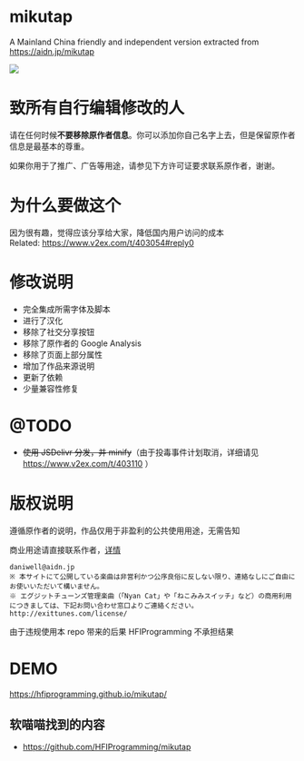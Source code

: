 # mikutap

A Mainland China friendly and independent version extracted from https://aidn.jp/mikutap

![](https://i.loli.net/2017/12/23/5a3e0812758da.gif)

# 致所有自行编辑修改的人

请在任何时候**不要移除原作者信息**。你可以添加你自己名字上去，但是保留原作者信息是最基本的尊重。

如果你用于了推广、广告等用途，请参见下方许可证要求联系原作者，谢谢。

# 为什么要做这个

因为很有趣，觉得应该分享给大家，降低国内用户访问的成本  
Related: https://www.v2ex.com/t/403054#reply0

# 修改说明

- 完全集成所需字体及脚本
- 进行了汉化
- 移除了社交分享按钮
- 移除了原作者的 Google Analysis
- 移除了页面上部分属性
- 增加了作品来源说明
- 更新了依赖
- 少量兼容性修复

# @TODO

- ~~使用 JSDelivr 分发，并 minify~~（由于投毒事件计划取消，详细请见 https://www.v2ex.com/t/403110 ）

# 版权说明

遵循原作者的说明，作品仅用于非盈利的公共使用用途，无需告知

商业用途请直接联系作者，[详情](https://aidn.jp/about/)

```plain
daniwell@aidn.jp
※ 本サイトにて公開している楽曲は非営利かつ公序良俗に反しない限り、連絡なしにご自由にお使いいただいて構いません。
※ エグジットチューンズ管理楽曲（「Nyan Cat」や「ねこみみスイッチ」など）の商用利用につきましては、下記お問い合わせ窓口よりご連絡ください。
http://exittunes.com/license/
```

由于违规使用本 repo 带来的后果 HFIProgramming 不承担结果

# DEMO

https://hfiprogramming.github.io/mikutap/

## 软喵喵找到的内容

- https://github.com/HFIProgramming/mikutap
